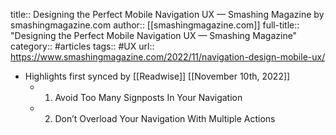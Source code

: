 title:: Designing the Perfect Mobile Navigation UX — Smashing Magazine by smashingmagazine.com
author:: [[smashingmagazine.com]]
full-title:: "Designing the Perfect Mobile Navigation UX — Smashing Magazine"
category:: #articles
tags:: #UX 
url:: https://www.smashingmagazine.com/2022/11/navigation-design-mobile-ux/

- Highlights first synced by [[Readwise]] [[November 10th, 2022]]
	- 1. Avoid Too Many Signposts In Your Navigation
	- 2. Don’t Overload Your Navigation With Multiple Actions